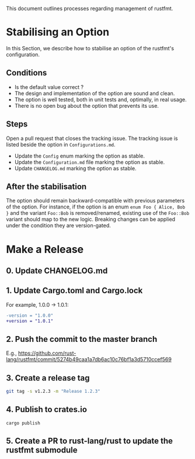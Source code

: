 This document outlines processes regarding management of rustfmt.

# Stabilising an Option

In this Section, we describe how to stabilise an option of the rustfmt's configuration.

## Conditions

- Is the default value correct ?
- The design and implementation of the option are sound and clean.
- The option is well tested, both in unit tests and, optimally, in real usage.
- There is no open bug about the option that prevents its use.

## Steps

Open a pull request that closes the tracking issue. The tracking issue is listed beside the option in `Configurations.md`.

- Update the `Config` enum marking the option as stable.
- Update the `Configuration.md` file marking the option as stable.
- Update `CHANGELOG.md` marking the option as stable.

## After the stabilisation

The option should remain backward-compatible with previous parameters of the option. For instance, if the option is an enum `enum Foo { Alice, Bob }` and the variant `Foo::Bob` is removed/renamed, existing use of the `Foo::Bob` variant should map to the new logic. Breaking changes can be applied under the condition they are version-gated.

# Make a Release

## 0. Update CHANGELOG.md

## 1. Update Cargo.toml and Cargo.lock

For example, 1.0.0 -> 1.0.1:

```diff
-version = "1.0.0"
+version = "1.0.1"
```

## 2. Push the commit to the master branch

E.g., https://github.com/rust-lang/rustfmt/commit/5274b49caa1a7db6ac10c76bf1a3d5710ccef569

## 3. Create a release tag

```sh
git tag -s v1.2.3 -m "Release 1.2.3"
```

## 4. Publish to crates.io

`cargo publish`

## 5. Create a PR to rust-lang/rust to update the rustfmt submodule
